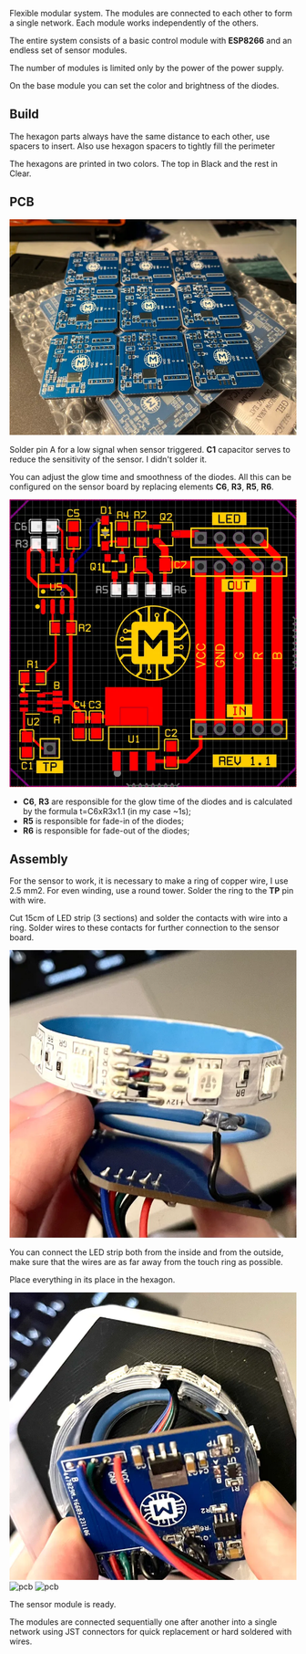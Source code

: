 Flexible modular system. The modules are connected to each other to form a single network. Each module works independently of the others.

The entire system consists of a basic control module with **ESP8266** and an endless set of sensor modules.

The number of modules is limited only by the power of the power supply.

On the base module you can set the color and brightness of the diodes.

## Build
The hexagon parts always have the same distance to each other, use spacers to insert. Also use hexagon spacers to tightly fill the perimeter

The hexagons are printed in two colors. The top in Black and the rest in Clear.

## PCB
![pcb](docs/image_1.webp)

Solder pin A for a low signal when sensor triggered. **C1** capacitor serves to reduce the sensitivity of the sensor. I didn't solder it.

You can adjust the glow time and smoothness of the diodes.
All this can be configured on the sensor board by replacing elements **C6**, **R3**, **R5**, **R6**.

![pcb](docs/image_2.webp)

- **C6**, **R3** are responsible for the glow time of the diodes and is calculated by the formula t=C6xR3x1.1 (in my case ~1s);
- **R5** is responsible for fade-in of the diodes;
- **R6** is responsible for fade-out of the diodes;

## Assembly
For the sensor to work, it is necessary to make a ring of copper wire, I use 2.5 mm2. For even winding, use a round tower. Solder the ring to the **TP** pin with wire. 

Cut 15cm of LED strip (3 sections) and solder the contacts with wire into a ring. Solder wires to these contacts for further connection to the sensor board.

![pcb](docs/image_3.webp)

You can connect the LED strip both from the inside and from the outside, make sure that the wires are as far away from the touch ring as possible.

Place everything in its place in the hexagon.

![pcb](docs/image_4.webp)
![pcb](docs/image_6.gif)
![pcb](docs/image_6.gif)

The sensor module is ready.

The modules are connected sequentially one after another into a single network using JST connectors for quick replacement or hard soldered with wires.
